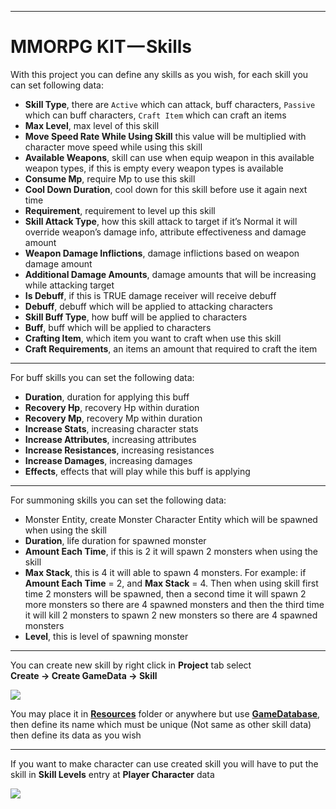 * * *

MMORPG KIT — Skills
===================

With this project you can define any skills as you wish, for each skill you can set following data:

*   **Skill Type**, there are `Active` which can attack, buff characters, `Passive` which can buff characters, `Craft Item` which can craft an items
*   **Max Level**, max level of this skill
*   **Move Speed Rate While Using Skill** this value will be multiplied with character move speed while using this skill
*   **Available Weapons**, skill can use when equip weapon in this available weapon types, if this is empty every weapon types is available
*   **Consume Mp**, require Mp to use this skill
*   **Cool Down Duration**, cool down for this skill before use it again next time
*   **Requirement**, requirement to level up this skill
*   **Skill Attack Type**, how this skill attack to target if it’s Normal it will override weapon’s damage info, attribute effectiveness and damage amount
*   **Weapon Damage Inflictions**, damage inflictions based on weapon damage amount
*   **Additional Damage Amounts**, damage amounts that will be increasing while attacking target
*   **Is Debuff**, if this is TRUE damage receiver will receive debuff
*   **Debuff**, debuff which will be applied to attacking characters
*   **Skill Buff Type**, how buff will be applied to characters
*   **Buff**, buff which will be applied to characters
*   **Crafting Item**, which item you want to craft when use this skill
*   **Craft Requirements**, an items an amount that required to craft the item

* * *

For buff skills you can set the following data:

*   **Duration**, duration for applying this buff
*   **Recovery Hp**, recovery Hp within duration
*   **Recovery Mp**, recovery Mp within duration
*   **Increase Stats**, increasing character stats
*   **Increase Attributes**, increasing attributes
*   **Increase Resistances**, increasing resistances
*   **Increase Damages**, increasing damages
*   **Effects**, effects that will play while this buff is applying

* * *

For summoning skills you can set the following data:

*   Monster Entity, create Monster Character Entity which will be spawned when using the skill
*   **Duration**, life duration for spawned monster
*   **Amount Each Time**, if this is 2 it will spawn 2 monsters when using the skill
*   **Max Stack**, this is 4 it will able to spawn 4 monsters. For example: if **Amount Each Time** = 2, and **Max Stack** = 4. Then when using skill first time 2 monsters will be spawned, then a second time it will spawn 2 more monsters so there are 4 spawned monsters and then the third time it will kill 2 monsters to spawn 2 new monsters so there are 4 spawned monsters
*   **Level**, this is level of spawning monster

* * *

You can create new skill by right click in **Project** tab select   
**Create -> Create GameData -> Skill**

![](https://cdn-images-1.medium.com/max/1600/0*n882F_k1l2VRQeiM)

You may place it in [**Resources**](https://docs.unity3d.com/Manual/LoadingResourcesatRuntime.html)  folder or anywhere but use [**GameDatabase**](https://medium.com/suriyun-production/mmorpg-kit-game-database-ce081169f097), then define its name which must be unique (Not same as other skill data) then define its data as you wish

* * *

If you want to make character can use created skill you will have to put the skill in **Skill Levels** entry at **Player Character** data

![](https://cdn-images-1.medium.com/max/1600/1*MP0tSD3EvsrPpln9F2AFCA.png)